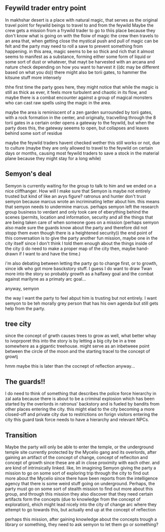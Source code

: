 ## Feywild trader entry point

In makhshar desert is a place with natural magic, that serves as the original travel point for feywild beings to travel to and from the feywild
Maybe the crew gets a mission from a frywild trader to go to thiis place because they don't know what is going on with the floiw of magic
the crew then travels to an area that, when getting close the mystical push and pull of magic can be felt and the party may need to roll a save to prevent something from happening.
in this area, magic seems to be so thick and rich that it almost seems to manifest as a substance, forming either some form of liquid or some sort of dust or whatever, that mayt be harvested with an arcana and nature check depending on how you want to harvest it ((dc may be different based on what you do))
there might also be torii gates, to hammer the kitsune stuff more intensely

thhe first time the party goes here, they might  notice that while the magic is still as thick as ever, it feels more turbulent and chaotic in its flow, and maybe there is a combat encounter against a group of magical monsters who can cast raw spells using the magic in the area. 

maybe the area is reminiscent of a zen garden surrounded by torii gates, with a rock formation in the center, and originally, tracvelling through the 8 torii gates in a certain order opens a gateway to the feywild, but when the party does this, the gateway seeems to open, but collapses and leaves behind some sort of residue

maybe the feywild traders havent checked wether this still works or not, due to culture (maybe they are only allowed to travel to the feywild on certain days or months, causing most feywild traders to save a stock in the material plane because they might stay for a long while)

## Semyon's deal
Semyon is currently waiting for the group to talk to him and we ended on a nice cliffhanger. How will I make sure that Semyon is maybe not entirely trusted but kind of like an avys figure?
ratronus and hunter don't trust semyon because marcus wrote an incriminating letter about him. this means that semyon needs to undermine marcus. perhaps semyon left the research group business to verdant and only took care of eberything behind the scenes (permits, location and information, security and all the things that are being taken care of when someone goes on a mission (perhaps semyon also made sure the guards know about the party and therefore did not stopp them even though there is a heightened security))
the end point of this conversation is to give the party another fun mission, maybe one in the city itself since I don't think I told them enough about the things inside of the city
(i do need to make a proper map of the city then, maybe hand-drawn if I want to and have the time.)

i'm also debating between letting the party go to change first, or to growth, since idk who got more basckstory stuff. I guess I do want to draw Twan more into the story so probably growth as a halfawy goal and the combat against marilyne as a primaty arc goal...

anyway, semyon

the way I want the party to feel abput him is trusting but not entirely. I want semyon to be teh morally grey person that has his own agenda but still gets help from the party. 

## tree city
since the concept of grwth causes trees to grow as well, what better whay to ivoprporet this into the story is by letting a big city be in a tree somewhere as a gigantic treehouse. might serve as an inbetweee point between the circle of the moon and the starting tracel to the concept of growtj

hmm maybe this is later than the cocnept of reflection anyway...


## The guards!!
I do need to think of something that describes the police force hierarchy in zal aata because there is about to be a criminal explosion which has been started by the overlords in ratronus' backstory and is fueled by bandits from other places entering the city. this might elad to the city becoming a more closed-off and private city due to restrictions on forign visitors entering the city
this guard task force needs to have a hierarchy and relevant NPCs.


## Transition
Maybe the party will only be able to enter the temple, or the underground temple site currently protected by the Mycelio gang and its overlords, after gaining an artifact of the concept of change, concept of refleciton and concept of growth since these are all in close proximity with each other. and are kind of intrinsically linked.
like, Im imagining Semyon giving the party a mission to go on some sort of exploring trip through the city to find out more about the Mycelio since there have been reports from the intelligence agency that there is some weird stuff going on underground.
Perhaps, the party must go on some sort of stealth mission to find out more about this group, and through this mission they also discover that they need certain artifacts form the concepts (due to knowledge from the concept of exploration), ehich might lead nicely into the city of change arc where they attempt to go towards this, but actually end up at the concept of reflection

perhaps this mission, after gaining knowledge about the concepts trough a library or something, they need to ask semyon to let them go or something?
